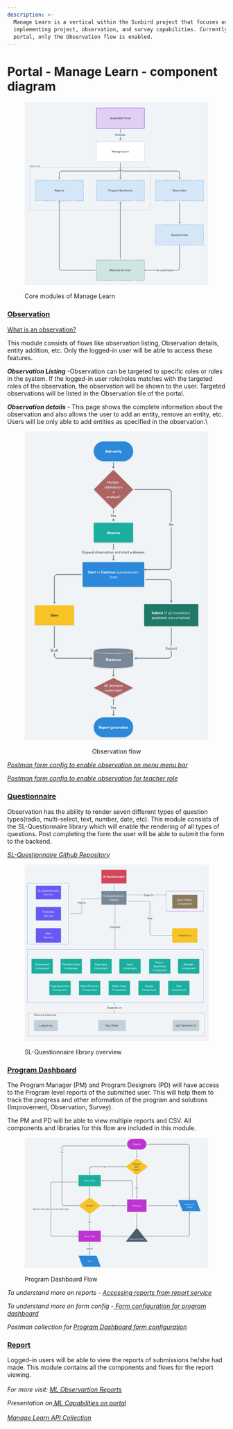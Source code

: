 ```yaml
---
description: >-
  Manage Learn is a vertical within the Sunbird project that focuses on
  implementing project, observation, and survey capabilities. Currently, in the
  portal, only the Observation flow is enabled.
---
```


# Portal - Manage Learn - component diagram

<figure><img src="../../.gitbook/assets/340946b3-f9b7-45d4-b340-8d35b799697b (1).png" alt=""><figcaption><p>Core modules of Manage Learn</p></figcaption></figure>

### [Observation](https://sunbird-ed.github.io/docs/portal/modules/ObservationModule.html)

[What is an observation?](https://ed.sunbird.org/misc/templates-1/overview/what-is-observation)

This module consists of flows like observation listing, Observation details, entity addition, etc. Only the logged-in user will be able to access these features.

_**Observation Listing**_ -Observation can be targeted to specific roles or roles in the system. If the logged-in user role/roles matches with the targeted roles of the observation, the observation will be shown to the user. Targeted observations will be listed in the Observation tile of the portal.

_**Observation details**_ - This page shows the complete information about the observation and also allows the user to add an entity, remove an entity, etc. Users will be only able to add entities as specified in the observation.\\

<div align="center">

<figure><img src="../../.gitbook/assets/observation-flow(1).png" alt=""><figcaption><p>Observation flow</p></figcaption></figure>

</div>

[_Postman form config to enable observation on menu menu bar_](https://www.postman.com/sunbird-building-blocks/workspace/sunbird-ed/folder/25186239-e1369c8a-bfd2-4980-a0ca-c2ec83fdd7c1)

[_Postman form config to enable observation for teacher role_](https://www.postman.com/sunbird-building-blocks/workspace/sunbird-ed/folder/25186239-b93d5ca8-e547-497e-9aa3-d7b545e02823)

### [Questionnaire](https://sunbird-ed.github.io/docs/portal/modules/QuestionnaireModule.html)

Observation has the ability to render seven different types of question types(radio, multi-select, text, number, date, etc). This module consists of the SL-Questionnaire library which will enable the rendering of all types of questions. Post completing the form the user will be able to submit the form to the backend.

[_SL-Questionnaire Github Repository_](https://github.com/shikshalokam/sl-questionnaire-components)

<figure><img src="../../.gitbook/assets/SL-Questionnaire(2).png" alt=""><figcaption><p>SL-Questionnaire library overview</p></figcaption></figure>

### [Program Dashboard](https://sunbird-ed.github.io/docs/portal/modules/programDashboardModule.html)

The Program Manager (PM) and Program Designers (PD) will have access to the Program level reports of the submitted user. This will help them to track the progress and other information of the program and solutions (Improvement, Observation, Survey).

The PM and PD will be able to view multiple reports and CSV. All components and libraries for this flow are included in this module.

<figure><img src="../../.gitbook/assets/Flow-PD(1).png" alt=""><figcaption><p>Program Dashboard Flow</p></figcaption></figure>

_To understand more on reports -_ [_Accessing reports from report service_](https://project-sunbird.atlassian.net/wiki/spaces/\~5c5187317f1b2543d286030f/pages/3166306311/Report+Service+-+Accessing+Reports)

_To understand more on form config -_[ _Form configuration for program dashboard_](https://project-sunbird.atlassian.net/wiki/spaces/MC/pages/3339780108/PD+-+Form+Config+-+Release-6.0.0+User+Detail+Report)

_Postman collection for_ [_Program Dashboard form configuration_](https://www.postman.com/sunbird-building-blocks/workspace/sunbird-ed/folder/25186239-eda3076e-66c4-4271-bdf7-cef3b962b551)

### [Report](https://sunbird-ed.github.io/docs/portal/modules/ReportModule.html)

Logged-in users will be able to view the reports of submissions he/she had made. This module contains all the components and flows for the report viewing.\
\
_For more visit:_ [_ML Observartion Reports_](https://app.gitbook.com/o/-Mi9QwJlsfb7xuxTBc0J/s/-MkgPDmvKwE\_DgYJbvPS/\~/changes/891/development-resources/misc-pages/portal-manage-learn-reports)

_Presentation on_[ _ML Capabilities on portal_](https://docs.google.com/presentation/d/1bsC86EGydtdPRha79SEQrhDo9zR7uxCTzIt58OC\_zUE/edit#slide=id.g13ee83f8e0d\_0\_41)\
\
[_Manage Learn API Collection_](https://documenter.getpostman.com/view/7997930/2s946chuaT#603e751e-e64d-4e06-9c1a-4963f42a2b6b)
